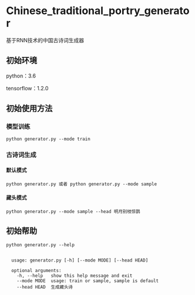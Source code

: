 # Chinese_traditional_portry_generator

基于RNN技术的中国古诗词生成器

## 初始环境

python：3.6

tensorflow：1.2.0

## 初始使用方法

### 模型训练

```
python generator.py --mode train
```

### 古诗词生成

#### 默认模式

```
python generator.py 或者 python generator.py --mode sample
```

#### 藏头模式

```
python generator.py --mode sample --head 明月别枝惊鹊
```

## 初始帮助

```
python generator.py --help 
```

```

  usage: generator.py [-h] [--mode MODE] [--head HEAD]

  optional arguments:
    -h, --help   show this help message and exit
    --mode MODE  usage: train or sample, sample is default
    --head HEAD  生成藏头诗
    
```
